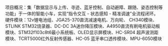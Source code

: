 项目概况：集「数据显示与上传、寻迹、蓝牙控制、自动避障、跟随、姿态控制等功能」于一体的智能小车，实现“指令交互 - 状态感知 - 精准调速”全流程闭环。
硬件模块：12v锂电池组、JGA25-370直流减速电机、万向轮、 CH340模块、STLINK STM32烧录器、DC-DC 3A迷你降压模块、A4950直流有刷电机驱动板模块、STM32f103c8t6最小系统板、OLED显示屏模块、HC-SR04 超声波测距模块、TCRT5000红外反射传感器、HC-05 蓝牙串口透传模块、MPU-6050模块 
